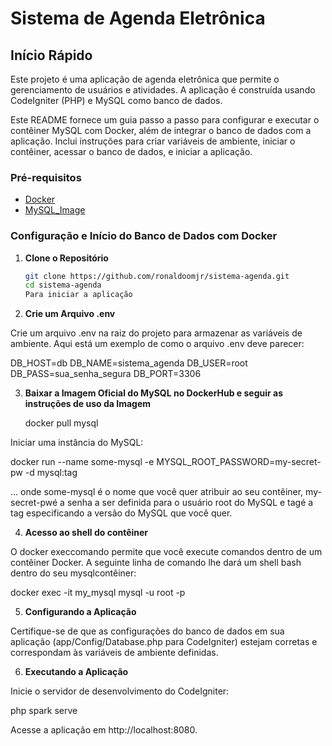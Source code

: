 # Sistema de Agenda Eletrônica

## Início Rápido

Este projeto é uma aplicação de agenda eletrônica que permite o gerenciamento de usuários e atividades. A aplicação é construída usando CodeIgniter (PHP) e MySQL como banco de dados.

Este README fornece um guia passo a passo para configurar e executar o contêiner MySQL com Docker, além de integrar o banco de dados com a aplicação. Inclui instruções para criar variáveis de ambiente, iniciar o contêiner, acessar o banco de dados, e iniciar a aplicação.

### Pré-requisitos

- [Docker](https://www.docker.com/)
- [MySQL_Image](https://hub.docker.com/_/mysql)

### Configuração e Início do Banco de Dados com Docker

1. **Clone o Repositório**

   ```bash
   git clone https://github.com/ronaldoomjr/sistema-agenda.git
   cd sistema-agenda
   Para iniciar a aplicação 

2. **Crie um Arquivo .env**

Crie um arquivo .env na raiz do projeto para armazenar as variáveis de ambiente. Aqui está um exemplo de como o arquivo .env deve parecer:

DB_HOST=db
DB_NAME=sistema_agenda
DB_USER=root
DB_PASS=sua_senha_segura
DB_PORT=3306

3. **Baixar a Imagem Oficial do MySQL no DockerHub e seguir as instruções de uso da Imagem**

   docker pull mysql

Iniciar uma instância do MySQL:

   docker run --name some-mysql -e MYSQL_ROOT_PASSWORD=my-secret-pw -d mysql:tag

... onde some-mysql é o nome que você quer atribuir ao seu contêiner, my-secret-pwé a senha a ser definida para o usuário root do MySQL e tagé a tag especificando a versão do MySQL que você quer.

4. **Acesso ao shell do contêiner**

O docker execcomando permite que você execute comandos dentro de um contêiner Docker. A seguinte linha de comando lhe dará um shell bash dentro do seu mysqlcontêiner:

   docker exec -it my_mysql mysql -u root -p

5. **Configurando a Aplicação**

Certifique-se de que as configurações do banco de dados em sua aplicação (app/Config/Database.php para CodeIgniter) estejam corretas e correspondam às variáveis de ambiente definidas.

6. **Executando a Aplicação**

Inicie o servidor de desenvolvimento do CodeIgniter:

  php spark serve

Acesse a aplicação em http://localhost:8080.



